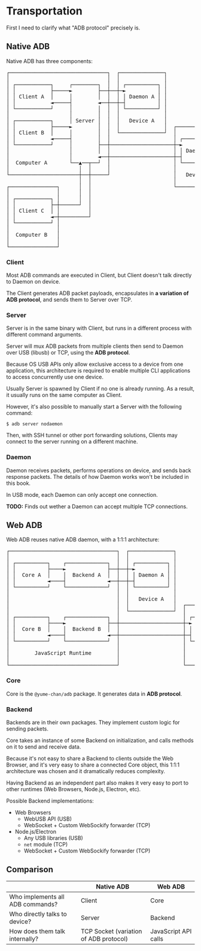 # Transportation

First I need to clarify what "ADB protocol" precisely is.

## Native ADB

Native ADB has three components:

<pre class="flow-chart">
┌───────────────────────────────┐  ┌──────────────┐
│                               │  │              │
│ ┌───────────┐     ┌────────┐  │  │ ┌──────────┐ │
│ │           ├─────►        ├──┼──┼─►          │ │
│ │ Client A  │     │        │  │  │ │ Daemon A │ │
│ │           ◄─────┤        ◄──┼──┼─┤          │ │
│ └───────────┘     │        │  │  │ └──────────┘ │
│                   │        │  │  │              │
│ ┌───────────┐     │ Server │  │  │   Device A   │
│ │           ├─────►        │  │  │              │  ┌──────────────┐
│ │ Client B  │     │        │  │  └──────────────┘  │              │
│ │           ◄─────┤        │  │                    │ ┌──────────┐ │
│ └───────────┘     │        ├──┼────────────────────┼─►          │ │
│                   │        │  │                    │ │ Daemon B │ │
│                   │        ◄──┼────────────────────┼─┤          │ │
│  Computer A       └──▲──┬──┘  │                    │ └──────────┘ │
│                      │  │     │                    │              │
└──────────────────────┼──┼─────┘                    │   Device B   │
                       │  │                          │              │
┌───────────────┐      │  │                          └──────────────┘
│               │      │  │
│ ┌───────────┐ │      │  │
│ │           ├─┼──────┘  │
│ │ Client C  │ │         │
│ │           ◄─┼─────────┘
│ └───────────┘ │
│               │
│  Computer B   │
│               │
└───────────────┘
</pre>

### Client

Most ADB commands are executed in Client, but Client doesn't talk directly to Daemon on device.

The Client generates ADB packet payloads, encapsulates in **a variation of ADB protocol**, and sends them to Server over TCP.

### Server

Server is in the same binary with Client, but runs in a different process with different command arguments.

Server will mux ADB packets from multiple clients then send to Daemon over USB (libusb) or TCP, using the **ADB protocol**.

Because OS USB APIs only allow exclusive access to a device from one application, this architecture is required to enable multiple CLI applications to access concurrently use one device.

Usually Server is spawned by Client if no one is already running. As a result, it usually runs on the same computer as Client.

However, it's also possible to manually start a Server with the following command:

```shell
$ adb server nodaemon
```

Then, with SSH tunnel or other port forwarding solutions, Clients may connect to the server running on a different machine.

### Daemon

Daemon receives packets, performs operations on device, and sends back response packets. The details of how Daemon works won't be included in this book.

In USB mode, each Daemon can only accept one connection.

**TODO:** Finds out wether a Daemon can accept multiple TCP connections.

## Web ADB

Web ADB reuses native ADB daemon, with a 1:1:1 architecture:

<pre class="flow-chart">
┌──────────────────────────────────┐  ┌──────────────┐
│                                  │  │              │
│ ┌──────────┐    ┌─────────────┐  │  │ ┌──────────┐ │
│ │          ├────►             ├──┼──┼─►          │ │
│ │  Core A  │    │  Backend A  │  │  │ │ Daemon A │ │
│ │          ◄────┤             ◄──┼──┼─┤          │ │
│ └──────────┘    └─────────────┘  │  │ └──────────┘ │
│                                  │  │              │
│                                  │  │   Device A   │
│                                  │  │              │  ┌──────────────┐
│                                  │  └──────────────┘  │              │
│ ┌──────────┐    ┌─────────────┐  │                    │ ┌──────────┐ │
│ │          ├────►             ├──┼────────────────────┼─►          │ │
│ │  Core B  │    │  Backend B  │  │                    │ │ Daemon B │ │
│ │          ◄────┤             ◄──┼────────────────────┼─┤          │ │
│ └──────────┘    └─────────────┘  │                    │ └──────────┘ │
│                                  │                    │              │
│        JavaScript Runtime        │                    │   Device B   │
│                                  │                    │              │
└──────────────────────────────────┘                    └──────────────┘
</pre>

### Core

Core is the `@yume-chan/adb` package. It generates data in **ADB protocol**.

### Backend

Backends are in their own packages. They implement custom logic for sending packets.

Core takes an instance of some Backend on initialization, and calls methods on it to send and receive data.

Because it's not easy to share a Backend to clients outside the Web Browser, and it's very easy to share a connected Core object, this 1:1:1 architecture was chosen and it dramatically reduces complexity.

Having Backend as an independent part also makes it very easy to port to other runtimes (Web Browsers, Node.js, Electron, etc).

Possible Backend implementations:

* Web Browsers
  * WebUSB API (USB)
  * WebSocket + Custom WebSockify forwarder (TCP)
* Node.js/Electron
  * Any USB libraries (USB)
  * `net` module (TCP)
  * WebSocket + Custom WebSockify forwarder (TCP)

## Comparison

|                                  | Native ADB                             | Web ADB                                    |
| -------------------------------- | -------------------------------------- | ------------------------------------------ |
| Who implements all ADB commands? | Client                                 | Core                                       |
| Who directly talks to device?    | Server                                 | Backend                                    |
| How does them talk internally?   | TCP Socket (variation of ADB protocol) | JavaScript API calls                       |
